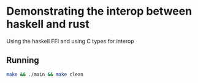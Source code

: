 # Demonstrating the interop between haskell and rust

Using the haskell FFI and using C types for interop

## Running

```bash
make && ./main && make clean
```
